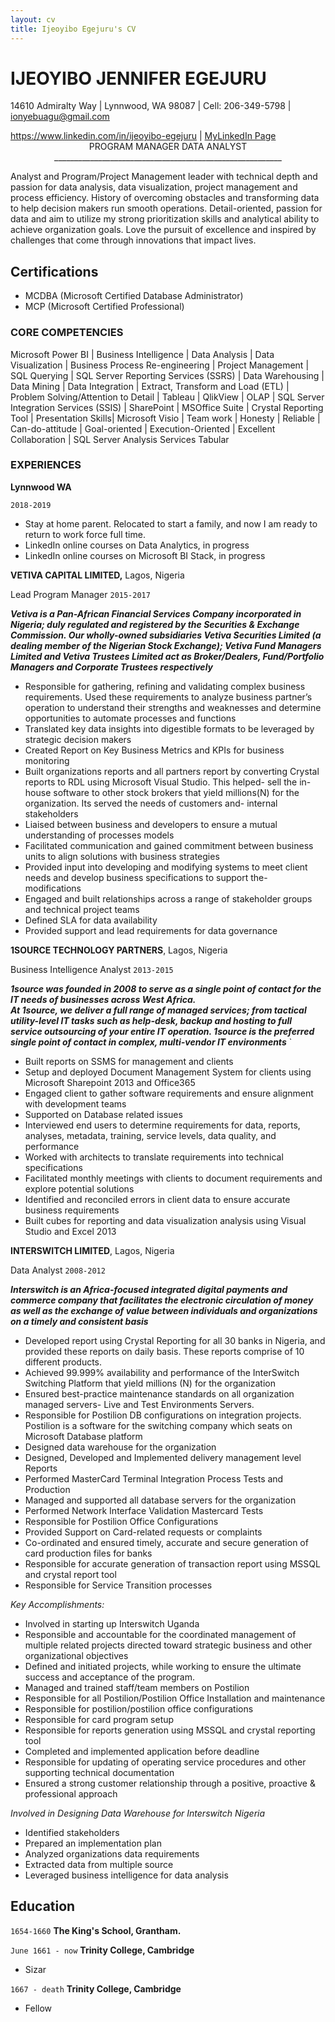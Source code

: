 ```yaml
---
layout: cv
title: Ijeoyibo Egejuru's CV
---
```

# IJEOYIBO JENNIFER EGEJURU
14610 Admiralty Way | Lynnwood, WA 98087 | Cell: 206-349-5798 | ionyebuagu@gmail.com

<div id="webaddress">
<a href="https://www.linkedin.com/in/ijeoyibo-egejuru">https://www.linkedin.com/in/ijeoyibo-egejuru</a>
| <a href="https://www.linkedin.com/in/ijeoyibo-egejuru"> MyLinkedIn Page</a>
</div>
  
  
  



<center>                                                 PROGRAM MANAGER DATA ANALYST</center>

<center>    _________________________________________________________ </center>

Analyst and Program/Project Management leader with technical depth and passion for data analysis, data visualization, project management and process efficiency. History of overcoming obstacles and transforming data to help decision makers run smooth operations. Detail-oriented, passion for data and aim to utilize my strong prioritization skills and analytical ability to achieve organization goals. Love the pursuit of excellence and inspired by challenges that come through innovations that impact lives.


## Certifications

- MCDBA (Microsoft Certified Database Administrator)
- MCP (Microsoft Certified Professional)

### CORE COMPETENCIES

Microsoft Power BI 
| Business  Intelligence | Data Analysis | Data Visualization 
| Business Process Re-engineering | Project Management 
| SQL Querying | SQL Server Reporting Services (SSRS) 
| Data Warehousing | Data Mining | Data Integration 
| Extract, Transform and Load (ETL) | Problem Solving/Attention to Detail 
| Tableau | QlikView | OLAP | SQL Server Integration Services (SSIS) 
| SharePoint | MSOffice Suite | Crystal Reporting Tool 
| Presentation Skills| Microsoft Visio | Team work 
| Honesty | Reliable | Can-do-attitude | Goal-oriented 
| Execution-Oriented | Excellent Collaboration 
| SQL Server Analysis Services Tabular


### EXPERIENCES

__Lynnwood WA__

`2018-2019`

- Stay at home parent.  Relocated to start a family, and now I am ready to return to work force full time.
- LinkedIn online courses on Data Analytics, in progress
- LinkedIn online courses on Microsoft BI Stack, in progress


__VETIVA CAPITAL LIMITED,__ Lagos, Nigeria

Lead Program Manager `2015-2017`

***Vetiva is a Pan-African Financial Services Company incorporated in Nigeria; duly regulated and registered by the Securities & Exchange Commission. Our wholly-owned subsidiaries Vetiva Securities Limited (a dealing member of the Nigerian Stock Exchange); Vetiva Fund Managers Limited and Vetiva Trustees Limited act as Broker/Dealers, Fund/Portfolio Managers and Corporate Trustees respectively***




- Responsible for gathering, refining and validating complex business requirements. Used these requirements to analyze business partner’s operation to understand their strengths and weaknesses and determine opportunities to automate processes and functions
- Translated key data insights into digestible formats to be leveraged by strategic decision makers
- Created Report on Key Business Metrics and KPIs for business monitoring
- Built organizations reports and all partners report by converting Crystal reports to RDL using Microsoft Visual Studio. This helped- sell the in-house software to other stock brokers that yield millions(N) for the organization. Its served the needs of customers and- internal stakeholders 
- Liaised between business and developers to ensure a mutual understanding of processes models
- Facilitated communication and gained commitment between business units to align solutions with business strategies
- Provided input into developing and modifying systems to meet client needs and develop business specifications to support the- modifications 
- Engaged and built relationships across a range of stakeholder groups and technical project teams
- Defined SLA for data availability
- Provided support and lead requirements for data governance


__1SOURCE TECHNOLOGY PARTNERS__, Lagos, Nigeria

Business Intelligence Analyst `2013-2015`

***1source was founded in 2008 to serve as a single point of contact for the IT needs of businesses across West Africa.   
At 1source, we deliver a full range of managed services; from tactical utility-level IT tasks such as help-desk, backup and hosting to full service outsourcing of your entire IT operation. 1source is the preferred single point of contact in complex, multi-vendor IT environments***
`



- Built reports on SSMS for management and clients
- Setup and deployed Document Management System for clients using Microsoft Sharepoint 2013 and Office365
- Engaged client to gather software requirements and ensure alignment with development teams
- Supported on Database related issues
- Interviewed end users to determine requirements for data, reports, analyses, metadata, training, service levels, data quality, and performance 
- Worked with architects to translate requirements into technical specifications
- Facilitated monthly meetings with clients to document requirements and explore potential solutions
- Identified and reconciled errors in client data to ensure accurate business requirements
- Built cubes for reporting and data visualization analysis using Visual Studio and Excel 2013


__INTERSWITCH LIMITED__, Lagos, Nigeria

Data Analyst `2008-2012`

***Interswitch is an Africa-focused integrated digital payments and commerce company that facilitates the electronic circulation of money as well as the exchange of value between individuals and organizations on a timely and consistent basis***




- Developed report using Crystal Reporting for all 30 banks in Nigeria, and provided these reports on daily basis. These reports comprise of 10 different products.
- Achieved 99.999% availability and performance of the InterSwitch Switching Platform that yield millions (N) for the organization
- Ensured best-practice maintenance standards on all organization managed servers- Live and Test Environments Servers.
- Responsible for Postilion DB configurations on integration projects. Postilion is a software for the switching company which seats on Microsoft Database platform
- Designed data warehouse for the organization
- Designed, Developed and Implemented delivery management level Reports
- Performed MasterCard Terminal Integration Process Tests and Production
- Managed and supported all database servers for the organization
- Performed Network Interface Validation Mastercard Tests
- Responsible for Postilion Office Configurations
- Provided Support on Card-related requests or complaints
- Co-ordinated and ensured timely, accurate and secure generation of card production files for banks
- Responsible for accurate generation of transaction report using MSSQL and crystal report tool
- Responsible for Service Transition processes

_Key Accomplishments:_
- Involved in starting up Interswitch Uganda
- Responsible and accountable for the coordinated management of multiple related projects directed toward strategic business and other organizational objectives 
- Defined and initiated projects, while working to ensure the ultimate success and acceptance of the program.
- Managed and trained staff/team members on Postilion
- Responsible for all Postilion/Postilion Office Installation and maintenance 
- Responsible for postilion/postilion office configurations
- Responsible for card program setup
- Responsible for reports generation using MSSQL and crystal reporting tool
- Completed and implemented application before deadline
- Responsible for updating of operating service procedures and other supporting technical documentation
- Ensured a strong customer relationship through a positive, proactive & professional approach

_Involved in Designing Data Warehouse for Interswitch Nigeria_
- Identified stakeholders 
- Prepared an implementation plan
- Analyzed organizations data requirements
- Extracted data from multiple source
- Leveraged business intelligence for data analysis



## Education

`1654-1660`
__The King's School, Grantham.__

`June 1661 - now`
__Trinity College, Cambridge__

- Sizar

`1667 - death`
__Trinity College, Cambridge__

- Fellow

>


<!-- ### Footer

Last updated: May 2013 -->


